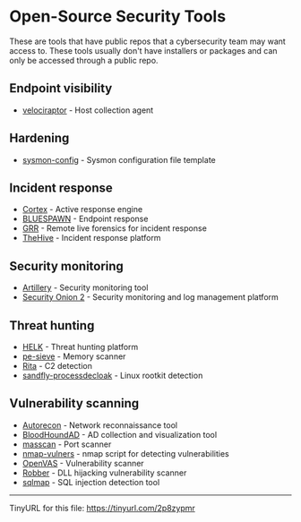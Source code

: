 # Open-Source Security Tools
These are tools that have public repos that a cybersecurity team may want access to.
These tools usually don't have installers or packages and can only be accessed through a public repo.

## Endpoint visibility
- [velociraptor](https://github.com/Velocidex/velociraptor) - Host collection agent

## Hardening
- [sysmon-config](https://github.com/SwiftOnSecurity/sysmon-config) - Sysmon configuration file template

## Incident response
- [Cortex](https://github.com/TheHive-Project/Cortex) - Active response engine
- [BLUESPAWN](https://github.com/ION28/BLUESPAWN) - Endpoint response
- [GRR](https://github.com/google/grr) - Remote live forensics for incident response
- [TheHive](https://github.com/TheHive-Project/TheHive) - Incident response platform

## Security monitoring
- [Artillery](https://github.com/BinaryDefense/artillery) - Security monitoring tool
- [Security Onion 2](https://github.com/Security-Onion-Solutions/securityonion) - Security monitoring and log management platform

## Threat hunting
- [HELK](https://github.com/Cyb3rWard0g/HELK) - Threat hunting platform
- [pe-sieve](https://github.com/hasherezade/pe-sieve) - Memory scanner
- [Rita](https://github.com/activecm/rita) - C2 detection
- [sandfly-processdecloak](https://github.com/sandflysecurity/sandfly-processdecloak) - Linux rootkit detection

## Vulnerability scanning
- [Autorecon](https://github.com/Tib3rius/AutoRecon) - Network reconnaissance tool
- [BloodHoundAD](https://github.com/BloodHoundAD/BloodHound) - AD collection and visualization tool
- [masscan](https://github.com/robertdavidgraham/masscan) - Port scanner
- [nmap-vulners](https://github.com/vulnersCom/nmap-vulners) - nmap script for detecting vulnerabilities
- [OpenVAS](https://github.com/greenbone/openvas-scanner) - Vulnerability scanner
- [Robber](https://github.com/MojtabaTajik/Robber) - DLL hijacking vulnerability scanner
- [sqlmap](https://github.com/sqlmapproject/sqlmap) - SQL injection detection tool

---

TinyURL for this file: https://tinyurl.com/2p8zypmr